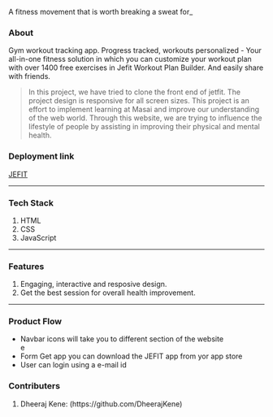 A fitness movement that is worth breaking a sweat for_
<!-- <hr> -->

<h3> About </h3>

Gym workout tracking app. Progress tracked, workouts personalized - Your all-in-one fitness solution in which you can customize your workout plan with over 1400 free exercises in Jefit Workout Plan Builder. And easily share with friends. 

> In this project, we have tried to clone the front end of jetfit. The project design is responsive for all screen sizes. This project is an effort to implement learning at Masai and improve our understanding of the web world. Through this website, we are trying to influence the lifestyle of people by assisting in improving their physical and mental health.
<h3> Deployment link </h3>

<a href="[www.linkedin.com/in/tapish23](https://preeminent-lollipop-9db455.netlify.app)"> JEFIT </a>
 
<hr>
<h3> Tech Stack </h3>
 
 
<ol>
 <li>HTML</li> 
 <li>CSS</li>  
 <li>JavaScript</li> 
</ol>

 <hr>
 
 <h3>Features</h3>
 
 1. Engaging, interactive and resposive design.
 2. Get the best session for overall health improvement.

 <hr>
 
 <h3> Product Flow </h3>
  
  <ul>
   <li>Navbar icons will take you to different section of the website</li>e
   <li>Form Get app you can download the JEFIT app from yor app store</li>
   <li>User can login using a e-mail id</li>
  </ul>
   
  
  
 <h3>Contributers </h3>
 <ol>
  

  <li>Dheeraj Kene: (https://github.com/DheerajKene) </li>

 </ol>
